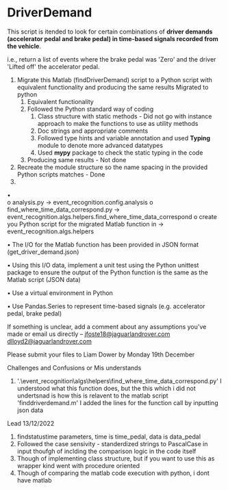 # DriverDemand

This script is itended to look for certain combinations of 
      **driver demands (accelerator pedal and brake pedal) in time-based signals recorded from the vehicle**.


i.e., return a list of events where the brake pedal was 'Zero' and the driver 'Lifted off' the accelerator pedal.
 
1. Migrate this Matlab (findDriverDemand) script to a Python script with equivalent functionality and producing the same results
   Migrated to python 
   1. Equivalent functionality
   2. Followed the Python standard way of coding
      1. Class structure with static methods - Did not go with instance approach to make the functions to use as utility methods
      2. Doc strings and appropriate comments
      3. Followed type hints and variable annotation and used **Typing** module to denote more advanced datatypes
      4. Used **mypy** package to check the static typing in the code
   3. Producing same results - Not done
2. Recreate the module structure so the name spacing in the provided Python scripts matches - Done
3. 

•	
o	analysis.py -> event_recognition.config.analysis
o	find_where_time_data_correspond.py -> event_recognition.algs.helpers.find_where_time_data_correspond
o	create you Python script for the migrated Matlab function in -> event_recognition.algs.helpers

•	The I/O for the Matlab function has been provided in JSON format (get_driver_demand.json)

•	Using this I/O data, implement a unit test using the Python unittest package to ensure the output of the Python function is the same as the Matlab script (JSON data)

•	Use a virtual environment in Python

•	Use Pandas.Series to represent time-based signals (e.g. accelerator pedal, brake pedal)

If something is unclear, add a comment about any assumptions you've made or email us directly – 
jfoste18@jaguarlandrover.com 
dlloyd2@jaguarlandrover.com
 
Please submit your files to Liam Dower by Monday 19th December


Challenges and Confusions or Mis understands

1. '.\event_recognition\algs\helpers\find_where_time_data_correspond.py' 
    I understood what this function does, but the this which i did not undertsnad is how this is relavent to the matlab script 'finddriverdemand.m'
    I added the lines for the function call by inputting json data 




Lead  13/12/2022
1. findstatustime parameters, time is time_pedal, data is data_pedal
2. Followed the case sensivity - standerdized strings to PascalCase in input
  thoufgh of inclding the comparison logic in the code itself
3. Though of implementing class structure, but if you want to use this as wrapper kind went with procedure oriented
4. Though of comparing the matlab code execution with python, i dont have matlab